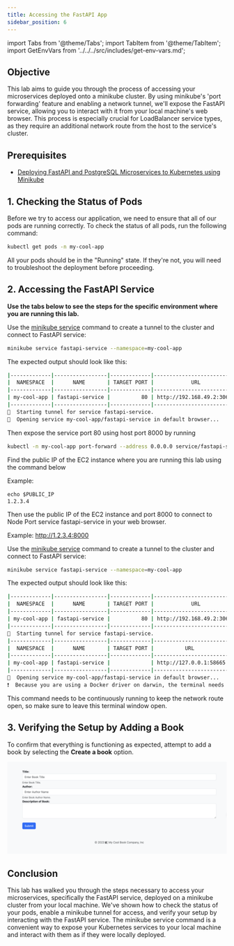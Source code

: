 ```yaml
---
title: Accessing the FastAPI App
sidebar_position: 6
---
```

import Tabs from '@theme/Tabs';
import TabItem from '@theme/TabItem';
import GetEnvVars from '../../../src/includes/get-env-vars.md';

## Objective
This lab aims to guide you through the process of accessing your microservices deployed onto a minikube cluster. By using minikube's 'port forwarding' feature and enabling a network tunnel, we'll expose the FastAPI service, allowing you to interact with it from your local machine's web browser. This process is especially crucial for LoadBalancer service types, as they require an additional network route from the host to the service's cluster.

## Prerequisites
- [Deploying FastAPI and PostgreSQL Microservices to Kubernetes using Minikube](./deploy-app.md)

<!--This is a shared file at src/includes/get-env-vars.md that tells users to navigate to the 'python-fastapi-demo-docker' directory where their environment variables are sourced.-->
<GetEnvVars />



## 1. Checking the Status of Pods
Before we try to access our application, we need to ensure that all of our pods are running correctly. To check the status of all pods, run the following command:
```bash
kubectl get pods -n my-cool-app
```
All your pods should be in the "Running" state. If they're not, you will need to troubleshoot the deployment before proceeding.

## 2. Accessing the FastAPI Service

**Use the tabs below to see the steps for the specific environment where you are running this lab.**

<Tabs>

  <TabItem value="AWS Workshop Studio" label="AWS Workshop Studio" default>

Use the [minikube service](https://minikube.sigs.k8s.io/docs/commands/service/) command to create a tunnel to the cluster and connect to FastAPI service:
```bash
minikube service fastapi-service --namespace=my-cool-app
```
The expected output should look like this:
```bash
|-------------|-----------------|-------------|---------------------------|
|  NAMESPACE  |      NAME       | TARGET PORT |            URL            |
|-------------|-----------------|-------------|---------------------------|
| my-cool-app | fastapi-service |          80 | http://192.168.49.2:30639 |
|-------------|-----------------|-------------|---------------------------|
🏃  Starting tunnel for service fastapi-service.
🎉  Opening service my-cool-app/fastapi-service in default browser...
```
Then expose the service port 80 using host port 8000 by running
```bash
kubectl -n my-cool-app port-forward --address 0.0.0.0 service/fastapi-service 8000:80
```

Find the public IP of the EC2 instance where you are running this lab using the command below

Example:
```
echo $PUBLIC_IP
1.2.3.4
```
Then use the public IP of the EC2 instance and port 8000 to connect to Node Port service fastapi-service in your web browser.

Example: http://1.2.3.4:8000

</TabItem>

  <TabItem value="Local Computer" label="Local Computer" default>

Use the [minikube service](https://minikube.sigs.k8s.io/docs/commands/service/) command to create a tunnel to the cluster and connect to FastAPI service:
```bash
minikube service fastapi-service --namespace=my-cool-app
```
The expected output should look like this:
```bash
|-------------|-----------------|-------------|---------------------------|
|  NAMESPACE  |      NAME       | TARGET PORT |            URL            |
|-------------|-----------------|-------------|---------------------------|
| my-cool-app | fastapi-service |          80 | http://192.168.49.2:30639 |
|-------------|-----------------|-------------|---------------------------|
🏃  Starting tunnel for service fastapi-service.
|-------------|-----------------|-------------|------------------------|
|  NAMESPACE  |      NAME       | TARGET PORT |          URL           |
|-------------|-----------------|-------------|------------------------|
| my-cool-app | fastapi-service |             | http://127.0.0.1:58665 |
|-------------|-----------------|-------------|------------------------|
🎉  Opening service my-cool-app/fastapi-service in default browser...
❗  Because you are using a Docker driver on darwin, the terminal needs to be open to run it.
```
This command needs to be continuously running to keep the network route open, so make sure to leave this terminal window open.

</TabItem>

</Tabs>

## 3. Verifying the Setup by Adding a Book
To confirm that everything is functioning as expected, attempt to add a book by selecting the **Create a book** option.

![Image](./images/app-create-book.png)

## Conclusion
This lab has walked you through the steps necessary to access your microservices, specifically the FastAPI service, deployed on a minikube cluster from your local machine. We've shown how to check the status of your pods, enable a minikube tunnel for access, and verify your setup by interacting with the FastAPI service. The minikube service command is a convenient way to expose your Kubernetes services to your local machine and interact with them as if they were locally deployed.
